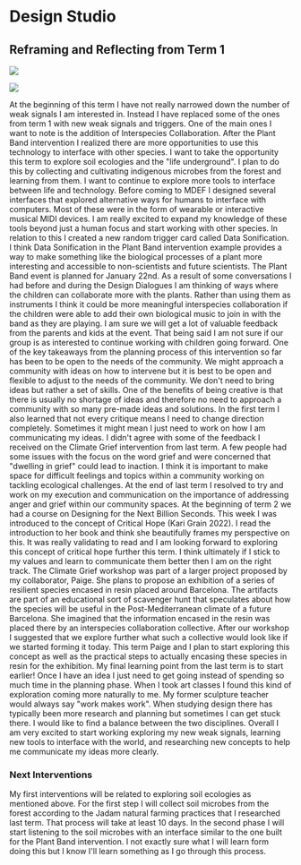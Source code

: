 # Design Studio

## Reframing and Reflecting from Term 1

![](..images/term-02/ds2/Design-Space-Term-2-signals.jpeg)

![](..images/term-02/ds2/Design-Space-Term-2.jpeg)

At the beginning of this term I have not really narrowed down the number of weak signals I am interested in. Instead I have replaced some of the ones from term 1 with new weak signals and triggers. One of the main ones I want to note is the addition of Interspecies Collaboration. After the Plant Band intervention I realized there are more opportunities to use this technology to interface with other species. I want to take the opportunity this term to explore soil ecologies and the "life underground". I plan to do this by collecting and cultivating indigenous microbes from the forest and learning from them.
I want to continue to explore more tools to interface between life and technology. Before coming to MDEF I designed several interfaces that explored alternative ways for humans to interface with computers. Most of these were in the form of wearable or interactive musical MIDI devices. I am really excited to expand my knowledge of these tools beyond just a human focus and start working with other species. In relation to this I created a new random trigger card called Data Sonification. I think Data Sonification in the Plant Band intervention example provides a way to make something like the biological processes of a plant more interesting and accessible to non-scientists and future scientists.
The Plant Band event is planned for January 22nd. As a result of some conversations I had before and during the Design Dialogues I am thinking of ways where the children can collaborate more with the plants. Rather than using them as instruments I think it could be more meaningful interspecies collaboration if the children were able to add their own biological music to join in with the band as they are playing. I am sure we will get a lot of valuable feedback from the parents and kids at the event. That being said I am not sure if our group is as interested to continue working with children going forward. One of the key takeaways from the planning process of this intervention so far has been to be open to the needs of the community. We might approach a community with ideas on how to intervene but it is best to be open and flexible to adjust to the needs of the community. We don't need to bring ideas but rather a set of skills. One of the benefits of being creative is that there is usually no shortage of ideas and therefore no need to approach a community with so many pre-made ideas and solutions.
In the first term I also learned that not every critique means I need to change direction completely. Sometimes it might mean I just need to work on how I am communicating my ideas. I didn't agree with some of the feedback I received on the Climate Grief intervention from last term. A few people had some issues with the focus on the word grief and were concerned that "dwelling in grief" could lead to inaction. I think it is important to make space for difficult feelings and topics within a community working on tackling ecological challenges. At the end of last term I resolved to try and work on my execution and communication on the importance of addressing anger and grief within our community spaces. At the beginning of term 2 we had a course on Designing for the Next Billion Seconds. This week I was introduced to the concept of Critical Hope (Kari Grain 2022). I read the introduction to her book and think she beautifully frames my perspective on this. It was really validating to read and I am looking forward to exploring this concept of critical hope further this term. I think ultimately if I stick to my values and learn to communicate them better then I am on the right track.
The Climate Grief workshop was part of a larger project proposed by my collaborator, Paige. She plans to propose an exhibition of a series of resilient species encased in resin placed around Barcelona. The artifacts are part of an educational sort of scavenger hunt that speculates about how the species will be useful in the Post-Mediterranean climate of a future Barcelona. She imagined that the information encased in the resin was placed there by an interspecies collaboration collective. After our workshop I suggested that we explore further what such a collective would look like if we started forming it today. This term Paige and I plan to start exploring this concept as well as the practical steps to actually encasing these species in resin for the exhibition.
My final learning point from the last term is to start earlier! Once I have an idea I just need to get going instead of spending so much time in the planning phase. When I took art classes I found this kind of exploration coming more naturally to me. My former sculpture teacher would always say "work makes work". When studying design there has typically been more research and planning but sometimes I can get stuck there. I would like to find a balance between the two disciplines. Overall I am very excited to start working exploring my new weak signals, learning new tools to interface with the world, and researching new concepts to help me communicate my ideas more clearly.

### Next Interventions
My first interventions will be related to exploring soil ecologies as mentioned above. For the first step I will collect soil microbes from the forest according to the Jadam natural farming practices that I researched last term. That process will take at least 10 days. In the second phase I will start listening to the soil microbes with an interface similar to the one built for the Plant Band intervention. I not exactly sure what I will learn form doing this but I know I'll learn something as I 
go through this process. 